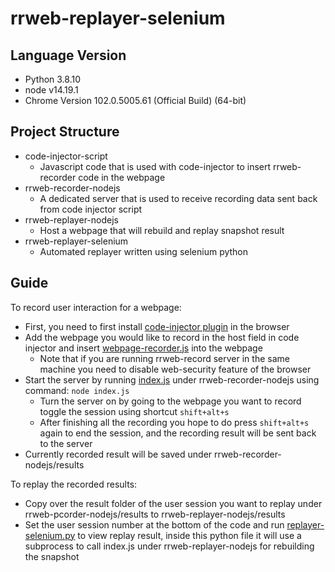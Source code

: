 # rrweb-replayer-selenium
## Language Version
- Python 3.8.10
- node v14.19.1
- Chrome Version 102.0.5005.61 (Official Build) (64-bit)
## Project Structure
- code-injector-script
  - Javascript code that is used with code-injector to insert rrweb-recorder code in the webpage
- rrweb-recorder-nodejs
  - A dedicated server that is used to receive recording data sent back from code injector script
- rrweb-replayer-nodejs
  - Host a webpage that will rebuild and replay snapshot result
- rrweb-replayer-selenium
  - Automated replayer written using selenium python
## Guide
To record user interaction for a webpage:
- First, you need to first install [code-injector plugin](https://chrome.google.com/webstore/detail/code-injector/edkcmfocepnifkbnbkmlcmegedeikdeb) in the browser
- Add the webpage you would like to record in the host field in code injector and insert [webpage-recorder.js](https://github.com/StanleyZ0528/rrweb-replayer-selenium/blob/master/code-injector-script/webpage_recorder.js) into the webpage
  - Note that if you are running rrweb-record server in the same machine you need to disable web-security feature of the browser
- Start the server by running [index.js](https://github.com/StanleyZ0528/rrweb-replayer-selenium/blob/master/rrweb-recorder-nodejs/index.js) under rrweb-recorder-nodejs using command: `node index.js`
  - Turn the server on by going to the webpage you want to record toggle the session using shortcut `shift+alt+s`
  - After finishing all the recording you hope to do press `shift+alt+s` again to end the session, and the recording result will be sent back to the server
- Currently recorded result will be saved under rrweb-recorder-nodejs/results

To replay the recorded results:
- Copy over the result folder of the user session you want to replay under rrweb-pcorder-nodejs/results to rrweb-replayer-nodejs/results
- Set the user session number at the bottom of the code and run [replayer-selenium.py](https://github.com/StanleyZ0528/rrweb-replayer-selenium/blob/master/rrweb-replayer-selenium/replayer-selenium.py) to view replay result, inside this python file it will use a subprocess to call index.js under rrweb-replayer-nodejs for rebuilding the snapshot
